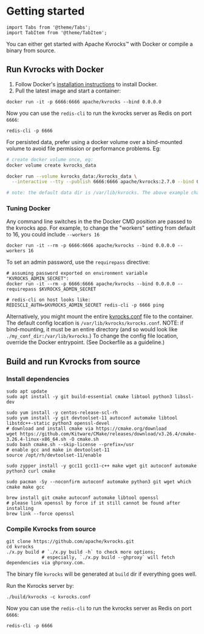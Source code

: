 # Getting started

````mdx-code-block
import Tabs from '@theme/Tabs';
import TabItem from '@theme/TabItem';
````

You can either get started with Apache Kvrocks™ with Docker or compile a binary from source.

## Run Kvrocks with Docker

1. Follow Docker's [installation instructions](https://docs.docker.com/engine/installation/) to install Docker.
2. Pull the latest image and start a container:

```shell
docker run -it -p 6666:6666 apache/kvrocks --bind 0.0.0.0
```

Now you can use the `redis-cli` to run the kvrocks server as Redis on port `6666`:

```shell
redis-cli -p 6666
```

For persisted data, prefer using a docker volume over a bind-mounted volume to avoid file permission or performance problems. Eg:
```sh
# create docker volume once, eg:
docker volume create kvrocks_data

docker run --volume kvrocks_data:/kvrocks_data \
  --interactive --tty --publish 6666:6666 apache/kvrocks:2.7.0 --bind 0.0.0.0 --dir /kvrocks_data

# note: the default data dir is /var/lib/kvrocks. The above example changes the location from default to /kvrocks_data.
```

### Tuning Docker

Any command line switches in the the Docker CMD position are passed to the kvrocks app. For example, to change the "workers" setting from default to 16, you could include `--workers 16`

```shell
docker run -it --rm -p 6666:6666 apache/kvrocks --bind 0.0.0.0 --workers 16
```

To set an admin password, use the `requirepass` directive:

```shell
# assuming password exported on environment variable "KVROCKS_ADMIN_SECRET":
docker run -it --rm -p 6666:6666 apache/kvrocks --bind 0.0.0.0 --requirepass $KVROCKS_ADMIN_SECRET

# redis-cli on host looks like:
REDISCLI_AUTH=$KVROCKS_ADMIN_SECRET redis-cli -p 6666 ping
```

Alternatively, you might mount the entire [kvrocks.conf](https://github.com/apache/kvrocks/blob/v2.7.0/kvrocks.conf) file to the container. The default config location is `/var/lib/kvrocks/kvrocks.conf`. NOTE: if bind-mounting, it must be an entire directory (and so would look like `./my_conf_dir:/var/lib/kvrocks`.) To change the config file location, override the Docker entrypoint. (See Dockerfile as a guideline.) 


## Build and run Kvrocks from source

### Install dependencies

<Tabs>
<TabItem value="debian" label="Ubuntu / Debian">

```shell
sudo apt update
sudo apt install -y git build-essential cmake libtool python3 libssl-dev
```

</TabItem>
<TabItem value="centos" label="CentOS / RedHat" default>

```shell
sudo yum install -y centos-release-scl-rh
sudo yum install -y git devtoolset-11 autoconf automake libtool libstdc++-static python3 openssl-devel
# download and install cmake via https://cmake.org/download
wget https://github.com/Kitware/CMake/releases/download/v3.26.4/cmake-3.26.4-linux-x86_64.sh -O cmake.sh
sudo bash cmake.sh --skip-license --prefix=/usr
# enable gcc and make in devtoolset-11
source /opt/rh/devtoolset-11/enable
```

</TabItem>
<TabItem value="suse" label="openSUSE / SUSE Linux Enterprise">

```shell
sudo zypper install -y gcc11 gcc11-c++ make wget git autoconf automake python3 curl cmake
```

</TabItem>
<TabItem value="arch" label="Arch Linux">

```shell
sudo pacman -Sy --noconfirm autoconf automake python3 git wget which cmake make gcc
```

</TabItem>
<TabItem value="macos" label="macOS">

```shell
brew install git cmake autoconf automake libtool openssl
# please link openssl by force if it still cannot be found after installing
brew link --force openssl
```

</TabItem>
</Tabs>

### Compile Kvrocks from source

```shell
git clone https://github.com/apache/kvrocks.git
cd kvrocks
./x.py build # `./x.py build -h` to check more options;
             # especially, `./x.py build --ghproxy` will fetch dependencies via ghproxy.com.
```

The binary file `kvrocks` will be generated at `build` dir if everything goes well.

Run the Kvrocks server by:

```shell
./build/kvrocks -c kvrocks.conf
```

Now you can use the `redis-cli` to run the kvrocks server as Redis on port `6666`:

```shell
redis-cli -p 6666
```
